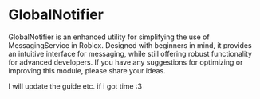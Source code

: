 # GlobalNotifier
GlobalNotifier is an enhanced utility for simplifying the use of MessagingService in Roblox. Designed with beginners in mind, it provides an intuitive interface for messaging, while still offering robust functionality for advanced developers. If you have any suggestions for optimizing or improving this module, please share your ideas.

I will update the guide etc. if i got time :3
